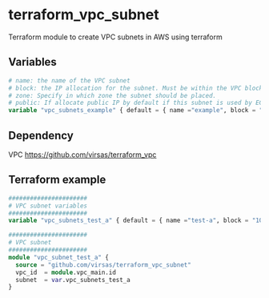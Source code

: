 # terraform_vpc_subnet

Terraform module to create VPC subnets in AWS using terraform

## Variables

``` terraform
# name: the name of the VPC subnet
# block: the IP allocation for the subnet. Must be within the VPC block
# zone: Specify in which zone the subnet should be placed.
# public: If allocate public IP by default if this subnet is used by EC2
variable "vpc_subnets_example" { default = { name ="example", block = "10.0.0.0/24", zone = "eu-west-1a", public = "false" } }
```

## Dependency

VPC <https://github.com/virsas/terraform_vpc>

## Terraform example

``` terraform
######################
# VPC subnet variables
######################
variable "vpc_subnets_test_a" { default = { name ="test-a", block = "10.0.0.0/24", zone = "eu-west-1a", public = "false" } }

######################
# VPC subnet
######################
module "vpc_subnet_test_a" {
  source = "github.com/virsas/terraform_vpc_subnet"
  vpc_id  = module.vpc_main.id
  subnet  = var.vpc_subnets_test_a
}
```
